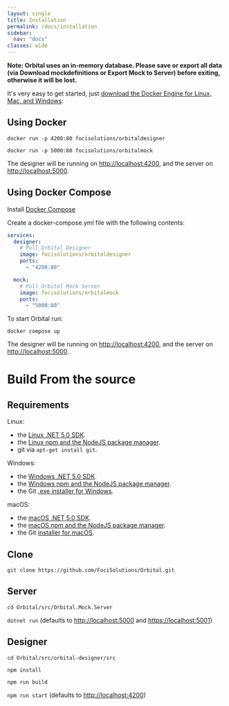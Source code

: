 ```yaml
---
layout: single
title: Installation
permalink: /docs/installation
sidebar:
  nav: "docs"
classes: wide
---
```


**Note: Orbital uses an in-memory database. Please save or export all data (via Download mockdefinitions or Export Mock to Server) before exiting, otherwise it will be lost.**

It's very easy to get started, just [download the Docker Engine for Linux, Mac, and Windows](https://hub.docker.com/?overlay=onboarding):

## Using Docker

`docker run -p 4200:80 focisolutions/orbitaldesigner`

`docker run -p 5000:80 focisolutions/orbitalmock`

The designer will be running on <http://localhost:4200>, and the server on <http://localhost:5000>.

## Using Docker Compose

Install [Docker Compose](https://docs.docker.com/compose/install/)

Create a docker-compose.yml file with the following contents:

```yaml
services:
  designer:
    # Pull Orbital Designer
    image: focisolutions/orbitaldesigner
    ports:
      - "4200:80"

  mock:
    # Pull Orbital Mock Server
    image: focisolutions/orbitalmock
    ports:
      - "5000:80"
```

To start Orbital run:

`docker compose up`

The designer will be running on <http://localhost:4200>, and the server on <http://localhost:5000>.

# Build From the source

## Requirements

Linux:

- the [Linux .NET 5.0 SDK](https://docs.microsoft.com/dotnet/core/install/linux-package-managers).
- the [Linux npm and the NodeJS package manager](https://nodejs.org/en/download/package-manager/).
- git via `apt-get install git`.

Windows:

- the [Windows .NET 5.0 SDK](https://dotnet.microsoft.com/en-us/download/dotnet/thank-you/sdk-5.0.407-windows-x64-installer).
- the [Windows npm and the NodeJS package manager](https://nodejs.org/en/download/).
- the Git [.exe installer for Windows](https://git-scm.com/download/win).

macOS:

- the [macOS .NET 5.0 SDK](https://dotnet.microsoft.com/en-us/download/dotnet/thank-you/sdk-5.0.407-macos-x64-installer).
- the [macOS npm and the NodeJS package manager](https://nodejs.org/en/download/).
- the Git [installer for macOS](https://git-scm.com/download/mac).

## Clone

`git clone https://github.com/FociSolutions/Orbital.git`

## Server

`cd Orbital/src/Orbital.Mock.Server`

`dotnet run` (defaults to <http://localhost:5000> and <https://localhost:5001>)

## Designer

`cd Orbital/src/orbital-designer/src`

`npm install`

`npm run build`

`npm run start` (defaults to <http://localhost:4200>)

